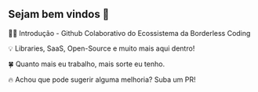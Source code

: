 ## Sejam bem vindos 👋



🙋🏾 Introdução - Github Colaborativo do Ecossistema da Borderless Coding

💡 Libraries, SaaS, Open-Source e muito mais aqui dentro!

🍀 Quanto mais eu trabalho, mais sorte eu tenho.

🔥 Achou que pode sugerir alguma melhoria? Suba um PR!

